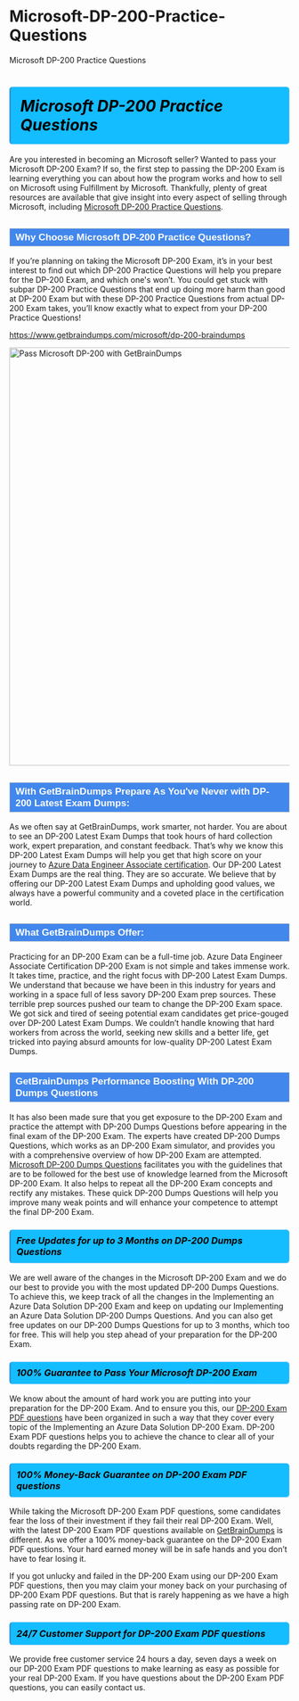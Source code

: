# Microsoft-DP-200-Practice-Questions
Microsoft DP-200 Practice Questions
<h1><strong><span style="display: block; color: #000000; background: #14BDFF; border: 0.5px solid #AED6F1; border-left: 3px solid #3498DB; padding: .6em; border-radius: 6px;">                     <em>Microsoft DP-200 <span class="exam_variation">Practice Questions</span> </em>                </span></strong>            </h1>                        <p>Are you interested in becoming an Microsoft seller? Wanted to pass your Microsoft DP-200 Exam? If so, the first step to passing the DP-200 Exam is             learning everything you can about how the program works and how to sell on Microsoft using Fulfillment by Microsoft. Thankfully, plenty of great resources             are available that give insight into every aspect of selling through Microsoft, including <a href="https://www.getbraindumps.com/microsoft/dp-200-braindumps">Microsoft DP-200 <span class="exam_variation">Practice Questions</span></a>.</p>                        <h2 style="background: #4287ec; border: 1px solid #cccccc; padding: 5px 10px;">                <span style="color: #ffffff;">                    <span style="font-size: 11pt;">                        <span style="line-height: normal;">                            <span style="font-family: Calibri,sans-serif;">                                <strong>                                    <span style="font-size: 13.0pt;">Why Choose Microsoft DP-200 <span class="exam_variation">Practice Questions</span>?</span>                                </strong>                            </span>                        </span>                    </span>                </span>            </h2>                        <p>If you’re planning on taking the Microsoft DP-200 Exam, it’s in your best interest to find out which DP-200 <span class="exam_variation">Practice Questions</span> will help you prepare for the DP-200 Exam,             and which one's won’t. You could get stuck with subpar DP-200 <span class="exam_variation">Practice Questions</span> that end up doing more harm than good at DP-200 Exam but with these DP-200 <span class="exam_variation">Practice Questions</span>             from actual DP-200 Exam takes, you’ll know exactly what to expect from your DP-200 <span class="exam_variation">Practice Questions</span>!</p>                                    <p><a href="https://www.getbraindumps.com/microsoft/dp-200-braindumps">https://www.getbraindumps.com/microsoft/dp-200-braindumps</a></p>                        <p><a href="https://www.getbraindumps.com/"><img src="https://www.getbraindumps.com/images/get-updated-exam-questions-with-discount-getbraindumps.jpg" class="postImage" alt="Pass Microsoft DP-200 with GetBrainDumps" width="750"></a></p>                                        <h2 style="background: #4287ec; border: 1px solid #cccccc; padding: 5px 10px;">                <span style="color: #ffffff;">                    <span style="font-size: 11pt;">                        <span style="line-height: normal;">                            <span style="font-family: Calibri,sans-serif;">                                <strong>                                    <span style="font-size: 13.0pt;">With GetBrainDumps Prepare As You've Never with DP-200 <span class="exam_variation2">Latest Exam Dumps</span>:</span>                                </strong>                            </span>                        </span>                    </span>                </span>            </h2>                        <p>As we often say at GetBrainDumps, work smarter, not harder. You are about to see an DP-200 <span class="exam_variation2">Latest Exam Dumps</span> that took hours of hard collection work,             expert preparation, and constant feedback. That’s why we know this DP-200 <span class="exam_variation2">Latest Exam Dumps</span> will help you get that high score on your journey to             <a href="https://www.getbraindumps.com/microsoft/azure-data-engineer-associate-braindumps.html">Azure Data Engineer Associate certification</a>. Our DP-200 <span class="exam_variation2">Latest Exam Dumps</span> are the real thing. They are so accurate. We believe that by offering             our DP-200 <span class="exam_variation2">Latest Exam Dumps</span> and upholding good values, we always have a powerful community and a coveted place in the certification world.</p>                        <h2 style="background: #4287ec; border: 1px solid #cccccc; padding: 5px 10px;">                <span style="color: #ffffff;">                    <span style="font-size: 11pt;">                        <span style="line-height: normal;">                            <span style="font-family: Calibri,sans-serif;">                                <strong>                                    <span style="font-size: 13.0pt;">What GetBrainDumps Offer:</span>                                </strong>                            </span>                        </span>                    </span>                </span>            </h2>                        <p>Practicing for an DP-200 Exam can be a full-time job. Azure Data Engineer Associate Certification DP-200 Exam is not simple and takes immense work.             It takes time, practice, and the right focus with DP-200 <span class="exam_variation2">Latest Exam Dumps</span>. We understand that because we have been in this industry for years and working in a             space full of less savory DP-200 Exam prep sources. These terrible prep sources pushed our team to change the DP-200 Exam space. We got sick and             tired of seeing potential exam candidates get price-gouged over DP-200 <span class="exam_variation2">Latest Exam Dumps</span>. We couldn’t handle knowing that hard workers from across the world,             seeking new skills and a better life, get tricked into paying absurd amounts for low-quality DP-200 <span class="exam_variation2">Latest Exam Dumps</span>.</p>                        <h2 style="background: #4287ec; border: 1px solid #cccccc; padding: 5px 10px;">                <span style="color: #ffffff;">                    <span style="font-size: 11pt;">                        <span style="line-height: normal;">                            <span style="font-family: Calibri,sans-serif;">                                <strong>                                    <span style="font-size: 13.0pt;">GetBrainDumps Performance Boosting With DP-200 <span class="exam_variation3">Dumps Questions</span></span>                                </strong>                            </span>                        </span>                    </span>                </span>            </h2>                        <p>It has also been made sure that you get exposure to the DP-200 Exam and practice the attempt with DP-200 <span class="exam_variation3">Dumps Questions</span> before appearing in             the final exam of the DP-200 Exam. The experts have created DP-200 <span class="exam_variation3">Dumps Questions</span>, which works as an DP-200 Exam simulator, and provides you with             a comprehensive overview of how DP-200 Exam are attempted. <a href="https://www.getbraindumps.com/microsoft-braindumps.html">Microsoft DP-200 <span class="exam_variation3">Dumps Questions</span></a> facilitates you with the guidelines that are to be followed             for the best use of knowledge learned from the Microsoft DP-200 Exam. It also helps to repeat all the DP-200 Exam concepts and rectify any mistakes.             These quick DP-200 <span class="exam_variation3">Dumps Questions</span> will help you improve many weak points and will enhance your competence to attempt the final DP-200 Exam.</p>                        <h3>                <strong>                    <span style="display: block; color: #000000; background: #14BDFF; border: 0.5px solid #AED6F1; border-left: 3px solid #3498DB; padding: .6em; border-radius: 6px;">                        <em>Free Updates for up to 3 Months on DP-200 <span class="exam_variation3">Dumps Questions</span></em>                    </span>                </strong>            </h3>                        <p>We are well aware of the changes in the Microsoft DP-200 Exam and we do our best to provide you with the most updated DP-200 <span class="exam_variation3">Dumps Questions</span>.             To achieve this, we keep track of all the changes in the Implementing an Azure Data Solution DP-200 Exam and keep on updating our             Implementing an Azure Data Solution DP-200 <span class="exam_variation3">Dumps Questions</span>. And you can also get free updates on our DP-200 <span class="exam_variation3">Dumps Questions</span> for up to 3 months,             which too for free. This will help you step ahead of your preparation for the DP-200 Exam.</p>                        <h3>                <strong>                    <span style="display: block; color: #000000; background: #14BDFF; border: 0.5px solid #AED6F1; border-left: 3px solid #3498DB; padding: .6em; border-radius: 6px;">                        <em>100% Guarantee to Pass Your Microsoft DP-200 Exam</em>                    </span>                </strong>            </h3>                        <p>We know about the amount of hard work you are putting into your preparation for the DP-200 Exam. And to ensure you this, our <a href="https://www.getbraindumps.com/microsoft/dp-200-braindumps">DP-200 <span class="exam_variation4">Exam PDF questions</span></a>             have been organized in such a way that they cover every topic of the Implementing an Azure Data Solution DP-200 Exam. DP-200 <span class="exam_variation4">Exam PDF questions</span>             helps you to achieve the chance to clear all of your doubts regarding the DP-200 Exam.</p>                        <h3>                <strong>                    <span style="display: block; color: #000000; background: #14BDFF; border: 0.5px solid #AED6F1; border-left: 3px solid #3498DB; padding: .6em; border-radius: 6px;">                        <em>100% Money-Back Guarantee on DP-200 <span class="exam_variation4">Exam PDF questions</span> </em>                    </span>                </strong>            </h3>                        <p>While taking the Microsoft DP-200 <span class="exam_variation4">Exam PDF questions</span>, some candidates fear the loss of their investment if they fail their real DP-200 Exam. Well, with the latest             DP-200 <span class="exam_variation4">Exam PDF questions</span> available on <a href="https://www.getbraindumps.com/microsoft/azure-data-engineer-associate-braindumps.html">GetBrainDumps</a> is different. As we offer a 100% money-back guarantee on the DP-200 <span class="exam_variation4">Exam PDF questions</span>. Your hard earned money will be             in safe hands and you don’t have to fear losing it.</p>                        <p>If you got unlucky and failed in the DP-200 Exam using our DP-200 <span class="exam_variation4">Exam PDF questions</span>, then you may claim your money back on your purchasing of DP-200 <span class="exam_variation4">Exam PDF questions</span>.             But that is rarely happening as we have a high passing rate on DP-200 Exam.</p>                        <h3>                <strong>                    <span style="display: block; color: #000000; background: #14BDFF; border: 0.5px solid #AED6F1; border-left: 3px solid #3498DB; padding: .6em; border-radius: 6px;">                        <em>24/7 Customer Support for DP-200 <span class="exam_variation4">Exam PDF questions</span></em>                    </span>                </strong>            </h3>                        <p>We provide free customer service 24 hours a day, seven days a week on our DP-200 <span class="exam_variation4">Exam PDF questions</span> to make learning as easy as possible for your             real DP-200 Exam. If you have questions about the DP-200 <span class="exam_variation4">Exam PDF questions</span>, you can easily contact us.</p>                    
